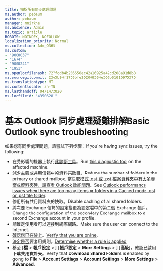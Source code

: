 ```yaml
---
title: 捕捉所有同步處理問題
ms.author: pebaum
author: pebaum
manager: mnirkhe
ms.audience: Admin
ms.topic: article
ROBOTS: NOINDEX, NOFOLLOW
localization_priority: Normal
ms.collection: Adm_O365
ms.custom:
- "9000037"
- "1674"
- "9000241"
- "1951"
ms.openlocfilehash: 727fcdb4b206650ec42a16925a42cd208a91d8b8
ms.sourcegitcommit: 23e5b94f1758bfe202008384e300b81816975375
ms.translationtype: MT
ms.contentlocale: zh-TW
ms.lasthandoff: 04/14/2020
ms.locfileid: "43506281"
---
```

# <a name="basic-outlook-sync-troubleshooting"></a><span data-ttu-id="c7443-102">基本 Outlook 同步處理疑難排解</span><span class="sxs-lookup"><span data-stu-id="c7443-102">Basic Outlook sync troubleshooting</span></span>

<span data-ttu-id="c7443-103">如果您有同步處理問題，請嘗試下列步驟：</span><span class="sxs-lookup"><span data-stu-id="c7443-103">If you're having sync issues, try the following:</span></span>

- <span data-ttu-id="c7443-104">在受影響的機器上執行[此診斷工具](https://aka.ms/sara-outlooksendreceive)。</span><span class="sxs-lookup"><span data-stu-id="c7443-104">Run [this diagnostic tool](https://aka.ms/sara-outlooksendreceive) on the affected machine.</span></span>
- <span data-ttu-id="c7443-105">減少主要或共用信箱中的資料夾數目。</span><span class="sxs-lookup"><span data-stu-id="c7443-105">Reduce the number of folders in the primary or shared mailbox.</span></span> <span data-ttu-id="c7443-106">當快取[模式 .ost 或 .pst 檔案資料夾中有太多專案或資料夾時，請查看 Outlook 效能問題](https://support.microsoft.com/help/2768656/outlook-performance-issues-when-there-are-too-many-items-or-folders-in)。</span><span class="sxs-lookup"><span data-stu-id="c7443-106">See [Outlook performance issues when there are too many items or folders in a Cached mode .ost or .pst file folder](https://support.microsoft.com/help/2768656/outlook-performance-issues-when-there-are-too-many-items-or-folders-in).</span></span>
- <span data-ttu-id="c7443-107">停用所有共用資料夾的快取。</span><span class="sxs-lookup"><span data-stu-id="c7443-107">Disable caching of all shared folders.</span></span>
- <span data-ttu-id="c7443-108">將次要 Exchange 信箱的設定變更為設定檔中的第二個 Exchange 帳戶。</span><span class="sxs-lookup"><span data-stu-id="c7443-108">Change the configuration of the secondary Exchange mailbox to a second Exchange account in your profile.</span></span>
- <span data-ttu-id="c7443-109">請確定使用者可以連接到網際網路。</span><span class="sxs-lookup"><span data-stu-id="c7443-109">Make sure the user can connect to the Internet.</span></span> 
- <span data-ttu-id="c7443-110">[確認您已在線上](https://support.office.com/article/2460e4a8-16c7-47fc-b204-b1549275aac9)。</span><span class="sxs-lookup"><span data-stu-id="c7443-110">[Verify that you are online](https://support.office.com/article/2460e4a8-16c7-47fc-b204-b1549275aac9).</span></span>
- <span data-ttu-id="c7443-111">[決定是否](https://support.office.com/article/C24F5DEA-9465-4DF4-AD17-A50704D66C59)要套用規則。</span><span class="sxs-lookup"><span data-stu-id="c7443-111">[Determine whether a rule is applied](https://support.office.com/article/C24F5DEA-9465-4DF4-AD17-A50704D66C59).</span></span>
- <span data-ttu-id="c7443-112">移至 [**檔** > **帳戶設定** > ] [**帳戶設定** > **More Settings** > ] [**高級**]，確認已啟用**下載共用資料夾**。</span><span class="sxs-lookup"><span data-stu-id="c7443-112">Verify that **Download Shared Folders** is enabled by going to **File** > **Account Settings** > **Account Settings** > **More Settings** > **Advanced**.</span></span>
